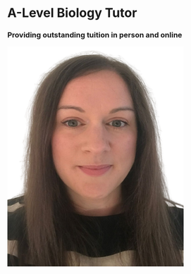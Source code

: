 # A-Level Biology Tutor
### Providing outstanding tuition in person and online
<img src="WhatsApp_Image_2023-03-26_at_13.57.22-removebg-preview.png" alt="picture of Rachael" style="width:400px;height:500px;">
